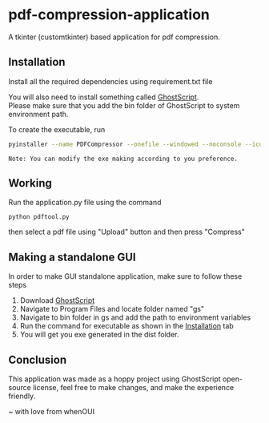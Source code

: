 # pdf-compression-application
A tkinter (customtkinter) based application for pdf compression.

## Installation
Install all the required dependencies using requirement.txt file

You will also need to install something called [GhostScript](https://www.ghostscript.com/).<br>
Please make sure that you add the bin folder of GhostScript to system environment path.

To create the executable, run
```bash
pyinstaller --name PDFCompressor --onefile --windowed --noconsole --icon=icon.ico application.py
```
    Note: You can modify the exe making according to you preference.

## Working
Run the application.py file using the command
```
python pdftool.py
```
then select a pdf file using "Upload" button and then press "Compress"

## Making a standalone GUI
In order to make GUI standalone application, make sure to follow these steps
1. Download [GhostScript](https://www.ghostscript.com/)
2. Navigate to Program Files and locate folder named "gs"
3. Navigate to bin folder in gs and add the path to environment variables
4. Run the command for executable as shown in the [Installation](#installation) tab
5. You will get you exe generated in the dist folder.

## Conclusion
This application was made as a hoppy project using GhostScript open-source license, feel free to make changes, and make the experience friendly.

~ with love from whenOUI